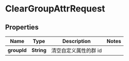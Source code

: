 

# ClearGroupAttrRequest


## Properties

| Name | Type | Description | Notes |
|------------ | ------------- | ------------- | -------------|
|**groupId** | **String** | 清空自定义属性的群 id |  |



